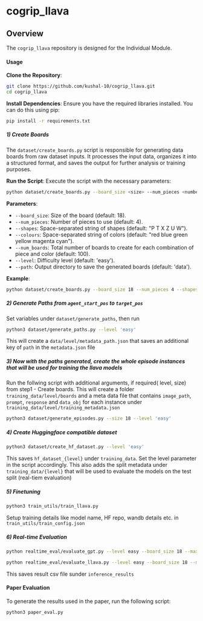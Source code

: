 # cogrip_llava

## Overview
The `cogrip_llava` repository is designed for the Individual Module.

#### Usage
**Clone the Repository**:
   ```bash
   git clone https://github.com/kushal-10/cogrip_llava.git
   cd cogrip_llava
   ```

**Install Dependencies**:
   Ensure you have the required libraries installed. You can do this using pip:
   ```bash
   pip install -r requirements.txt
   ```

##### 1) Create Boards
The `dataset/create_boards.py` script is responsible for generating data boards from raw dataset inputs. It processes the input data, organizes it into a structured format, and saves the output for further analysis or training purposes.

**Run the Script**:
   Execute the script with the necessary parameters:
   ```bash
   python dataset/create_boards.py --board_size <size> --num_pieces <number> --shapes <shapes> --colours <colours> --num_boards <number> --level <difficulty> --path <output_path>
   ```

**Parameters**:
- `--board_size`: Size of the board (default: 18).
- `--num_pieces`: Number of pieces to use (default: 4).
- `--shapes`: Space-separated string of shapes (default: "P T X Z U W").
- `--colours`: Space-separated string of colors (default: "red blue green yellow magenta cyan").
- `--num_boards`: Total number of boards to create for each combination of piece and color (default: 100).
- `--level`: Difficulty level (default: 'easy').
- `--path`: Output directory to save the generated boards (default: 'data').

**Example**:
   ```bash
   python dataset/create_boards.py --board_size 18 --num_pieces 4 --shapes "P T X Z U W" --colours "red blue green yellow magenta cyan" --num_boards 100 --level 'easy' --path 'data'
   ```

##### 2) Generate Paths from `agent_start_pos` to `target_pos`
Set variables under `dataset/generate_paths`, then run

```bash
python3 dataset/generate_paths.py --level 'easy'
```

This will create a `data/level/metadata_path.json` that saves an additional key of `path` in the `metadata.json` file


##### 3) Now with the paths generated, create the whole episode instances that will be used for training the llava models

Run the follwing script with additional arguments, if required( level, size) from step1 - Create boards. This will create a folder `training_data/level/boards` and a meta data file that contains `image_path`, `prompt`, `response` and `data_obj` for each instance under `training_data/level/training_metadata.json`

```bash
python3 dataset/generate_episodes.py --size 18 --level 'easy'
```

##### 4) Create Huggingface compatible dataset

```bash
python3 dataset/create_hf_dataset.py --level 'easy'
```
This saves `hf_dataset_{level}` under `training_data`. Set the level parameter in the script accordingly. This also adds the split metadata under `training_data/{level}` that will be used to evaluate the models on the test split (real-tiem evaluation)


##### 5) Finetuning

```bash
python3 train_utils/train_llava.py
```

Setup training details like model name, HF repo, wandb details etc. in `train_utils/train_config.json` 


##### 6) Real-time Evaluation


```bash
python realtime_eval/evaluate_gpt.py --level easy --board_size 18 --max_moves 20 --max_length 10

python realtime_eval/evaluate_llava.py --level easy --board_size 18 --model_name llava-hf/llava-1.5-7b-hf --max_moves 20 --max_length 10
```

This saves result csv file sunder `inference_results`


#### Paper Evaluation

To generate the results used in the paper, run the following script:

```bash
python3 paper_eval.py
```

